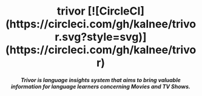 <h1 align="center">trivor [![CircleCI](https://circleci.com/gh/kalnee/trivor.svg?style=svg)](https://circleci.com/gh/kalnee/trivor)</h1>

<h5 align="center">Trivor is language insights system that aims to bring valuable information for language learners concerning Movies and TV Shows.</h5>

